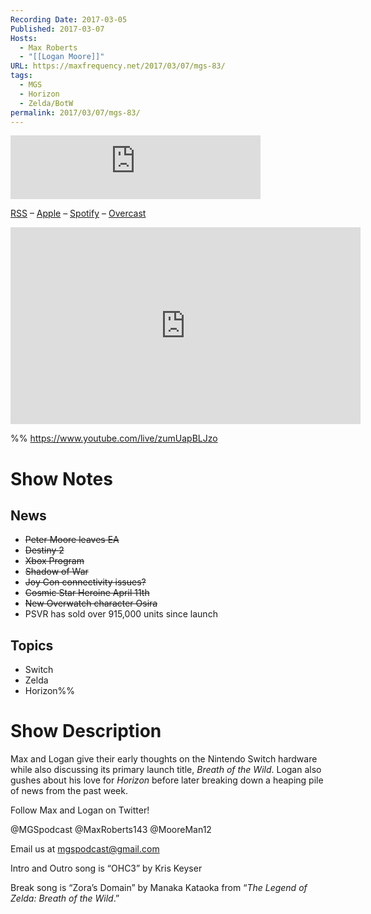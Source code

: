 ```yaml
---
Recording Date: 2017-03-05
Published: 2017-03-07
Hosts:
  - Max Roberts
  - "[[Logan Moore]]"
URL: https://maxfrequency.net/2017/03/07/mgs-83/
tags:
  - MGS
  - Horizon
  - Zelda/BotW
permalink: 2017/03/07/mgs-83/
---
```

<iframe src="https://podcasters.spotify.com/pod/show/millennialgamingspeak/embed/episodes/Episode-83-Go-Play-Horizon-Zero-Dawn-And-Zelda-Too-e1adhup/a-a6ts460" height="102px" width="400px" frameborder="0" scrolling="no"></iframe>

[RSS](https://anchor.fm/s/74aa3858/podcast/rss) – [Apple](https://podcasts.apple.com/us/podcast/episode-3-gdc-wrap-up/id1000915981?i=1000542222515) – [Spotify](https://open.spotify.com/episode/7wePXT4Bt22LWifVLx3n8y) – [Overcast](https://overcast.fm/+EtIgeWxEU)

<div class=iframe-container>
<iframe width="560" height="315" src="https://www.youtube-nocookie.com/embed/zumUapBLJzo?si=GTRKrgM-9krmwaWI" title="YouTube video player" frameborder="0" allow="accelerometer; autoplay; clipboard-write; encrypted-media; gyroscope; picture-in-picture; web-share" allowfullscreen></iframe>
</div>

%%
https://www.youtube.com/live/zumUapBLJzo

# Show Notes

## News

- ~~Peter Moore leaves EA~~
- ~~Destiny 2~~
- ~~Xbox Program~~
- ~~Shadow of War~~
- ~~Joy Con connectivity issues?~~
- ~~Cosmic Star Heroine April 11th~~
- ~~New Overwatch character Osira~~
- PSVR has sold over 915,000 units since launch
## Topics

- Switch
- Zelda
- Horizon%%
# Show Description

Max and Logan give their early thoughts on the Nintendo Switch hardware while also discussing its primary launch title, *Breath of the Wild*. Logan also gushes about his love for *Horizon* before later breaking down a heaping pile of news from the past week.

Follow Max and Logan on Twitter!

@MGSpodcast
@MaxRoberts143
@MooreMan12

Email us at mgspodcast@gmail.com

Intro and Outro song is “OHC3” by Kris Keyser

Break song is “Zora’s Domain” by Manaka Kataoka from “*The Legend of Zelda: Breath of the Wild*.”